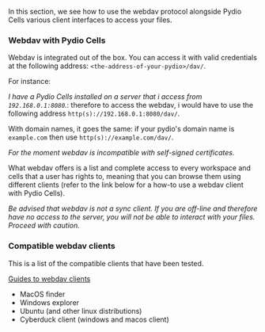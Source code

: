 In this section, we see how to use the webdav protocol alongside Pydio Cells various client interfaces to access your files.

### Webdav with Pydio Cells

Webdav is integrated out of the box. You can access it with valid credentials at the following address: 
 `<the-address-of-your-pydio>/dav/`.

For instance:

_I have a Pydio Cells installed on a server that i access from `192.168.0.1:8080`._: therefore to access the webdav, i would have to use the following address `http(s)://192.168.0.1:8080/dav/`.  

With domain names, it goes the same: if your pydio's domain name is `example.com` then use `http(s)://example.com/dav/`.

_For the moment webdav is incompatible with self-signed certificates._

What webdav offers is a list and complete access to every workspace and cells that a user has rights to, meaning that you can browse them using different clients (refer to the link below for a how-to use a webdav client with Pydio Cells).

_Be advised that webdav is not a sync client. If you are off-line and therefore have no access to the server, you will not be able to interact with your files. Proceed with caution._

### Compatible webdav clients

This is a list of the compatible clients that have been tested.

[Guides to webdav clients](https://pydio.com/en/docs/kb/miscellaneous/use-webdav-clients)

* MacOS finder
* Windows explorer
* Ubuntu (and other linux distributions)
* Cyberduck client (windows and macos client)